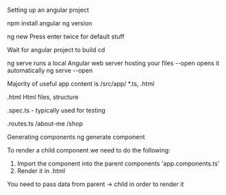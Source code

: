 Setting up an angular project

npm install angular
ng version

ng new <name of project>
Press enter twice for default stuff

Wait for angular project to build
cd <name of project>

ng serve runs a local Angular web server hosting your files --open opens it automatically
ng serve --open

Majority of useful app content is /src/app/ *.ts, .html

.html
Html files, structure

.spec.ts - typically used for testing

.routes.ts 
/about-me
/shop

Generating components
ng generate component <new component name>

To render a child component we need to do the following:
1) Import the component into the parent components 'app.components.ts'
2) Render it in .html

You need to pass data from parent -> child in order to render it
